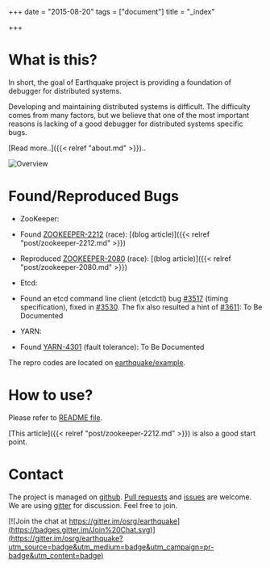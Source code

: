 +++
date = "2015-08-20"
tags = ["document"]
title = "_index"

+++


# What is this?

In short, the goal of Earthquake project is providing a foundation of debugger for distributed systems.

Developing and maintaining distributed systems is difficult. 
The difficulty comes from many factors, 
but we believe that one of the most important reasons is lacking of a good debugger for distributed systems specific bugs.

[Read more..]({{< relref "about.md" >}})..

![Overview](/earthquake/images/overview.png)

# Found/Reproduced Bugs
* ZooKeeper:
 * Found [ZOOKEEPER-2212](https://issues.apache.org/jira/browse/ZOOKEEPER-2212) (race): [(blog article)]({{< relref "post/zookeeper-2212.md" >}})
 * Reproduced [ZOOKEEPER-2080](https://issues.apache.org/jira/browse/ZOOKEEPER-2080) (race): [(blog article)]({{< relref "post/zookeeper-2080.md" >}})

* Etcd:
 * Found an etcd command line client (etcdctl) bug [#3517](https://github.com/coreos/etcd/issues/3517) (timing specification), fixed in [#3530](https://github.com/coreos/etcd/pull/3530). The fix also resulted a hint of [#3611](https://github.com/coreos/etcd/issues/3611): To Be Documented

* YARN:
 * Found [YARN-4301](https://issues.apache.org/jira/browse/YARN-4301) (fault tolerance): To Be Documented

The repro codes are located on [earthquake/example](https://github.com/osrg/earthquake/tree/master/example).

# How to use?
Please refer to [README file](https://github.com/osrg/earthquake/blob/master/README.md).

[This article]({{< relref "post/zookeeper-2212.md" >}}) is also a good start point.

# Contact
The project is managed on [github](https://github.com/osrg/earthquake).
[Pull requests](https://github.com/osrg/earthquake/pulls) and [issues](https://github.com/osrg/earthquake/issues) are welcome.
We are using [gitter](https://gitter.im/osrg/earthquake) for discussion.
Feel free to join.

[![Join the chat at https://gitter.im/osrg/earthquake](https://badges.gitter.im/Join%20Chat.svg)](https://gitter.im/osrg/earthquake?utm_source=badge&utm_medium=badge&utm_campaign=pr-badge&utm_content=badge)
